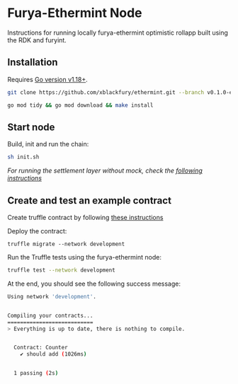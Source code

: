 # Furya-Ethermint Node

Instructions for running locally furya-ethermint optimistic rollapp built using the RDK and furyint.

## Installation

Requires [Go version v1.18+](https://golang.org/doc/install).

```sh
git clone https://github.com/xblackfury/ethermint.git --branch v0.1.0-ehtermint-v0.18.0-alpha && cd ethermint

go mod tidy && go mod download && make install
```

## Start node

Build, init and run the chain:

```sh
sh init.sh
```

*For running the settlement layer without mock, check the [following instructions](../README.md)*

## Create and test an example contract

Create truffle contract by following [these instructions](./truffle_contract_preparation.md)

Deploy the contract:

```shc
truffle migrate --network development
```

Run the Truffle tests using the furya-ethermint node:

```sh
truffle test --network development
```

At the end, you should see the following success message:

```sh
Using network 'development'.


Compiling your contracts...
===========================
> Everything is up to date, there is nothing to compile.


  Contract: Counter
    ✔ should add (1026ms)


  1 passing (2s)
```
